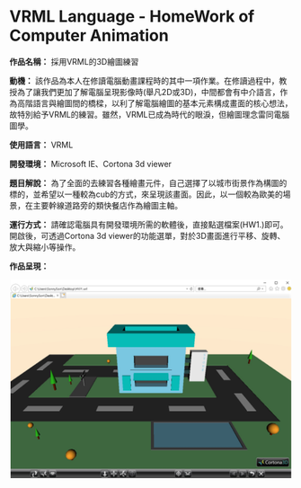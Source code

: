 # VRML Language - HomeWork of Computer Animation

**作品名稱：** 採用VRML的3D繪圖練習

**動機：** 該作品為本人在修讀電腦動畫課程時的其中一項作業。在修讀過程中，教授為了讓我們更加了解電腦呈現影像時(舉凡2D或3D)，中間都會有中介語言，作為高階語言與繪圖間的橋樑，以利了解電腦繪圖的基本元素構成畫面的核心想法，故特別給予VRML的練習。雖然，VRML已成為時代的眼淚，但繪圖理念雷同電腦圖學。

**使用語言：** VRML

**開發環境：** Microsoft IE、Cortona 3d viewer

**題目解說：** 為了全面的去練習各種繪畫元件，自己選擇了以城市街景作為構圖的標的，並希望以一種較為cub的方式，來呈現該畫面。因此，以一個較為歐美的場景，在主要幹線道路旁的類快餐店作為繪圖主軸。

**運行方式：** 請確認電腦具有開發環境所需的軟體後，直接點選檔案(HW1.)即可。開啟後，可透過Cortona 3d viewer的功能選單，對於3D畫面進行平移、旋轉、放大與縮小等操作。

**作品呈現：** 
<br>
<div align="center">
	<img src="./作業截圖.jpg" alt="Editor" width="500">
</div>
<br>
